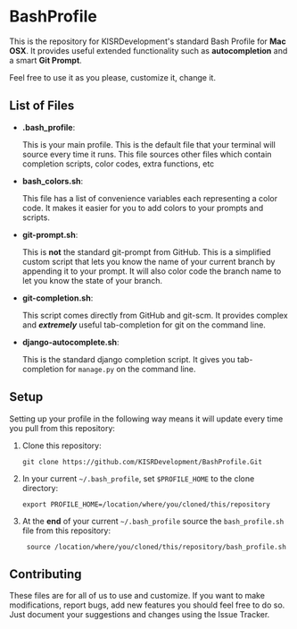 BashProfile
===========

This is the repository for KISRDevelopment's standard
Bash Profile for **Mac OSX**. It provides useful
extended functionality such as **autocompletion**
and a smart **Git Prompt**.

Feel free to use it as you please, customize it, change it.

List of Files
-------------

* **.bash_profile**:

    This is your main profile.
    This is the default file that your
    terminal will source every time it runs. This file sources other
    files which contain completion scripts, color codes,
    extra functions, etc

* **bash_colors.sh**:

    This file has a list of convenience variables
    each representing a color code. It makes it easier
    for you to add colors to your prompts and scripts.

* **git-prompt.sh**:

    This is **not** the standard git-prompt from GitHub.
    This is a simplified custom script that lets you know the
    name of your current branch by appending it to your
    prompt. It will also color code the branch name
    to let you know the state of your branch.

* **git-completion.sh**:

    This script comes directly from GitHub and git-scm.
    It provides complex and ***extremely*** useful tab-completion
    for git on the command line.

* **django-autocomplete.sh**:

    This is the standard django completion script.
    It gives you tab-completion for ``manage.py``
    on the command line.

Setup
-----

Setting up your profile in the following way means it will update every time
you pull from this repository:

1.  Clone this repository:

        git clone https://github.com/KISRDevelopment/BashProfile.Git

2.  In your current ``~/.bash_profile``, set ``$PROFILE_HOME`` to the clone directory:

        export PROFILE_HOME=/location/where/you/cloned/this/repository

3. At the **end** of your current ``~/.bash_profile`` source the ``bash_profile.sh`` file from this repository:
        
        source /location/where/you/cloned/this/repository/bash_profile.sh    

Contributing
------------

These files are for all of us to use and customize.
If you want to make modifications, report bugs, add new features
you should feel free to do so. Just document your suggestions
and changes using the Issue Tracker.
